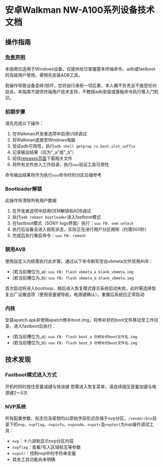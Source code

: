 # 安卓Walkman NW-A100系列设备技术文档

## 操作指南

### <ins>免责声明</ins>
本指南仅适用于Windows设备，仅提供给已掌握基本终端命令、adb或fastboot的高级用户使用。需预先安装ADB工具。

若操作导致设备变砖/损坏，您将自行承担一切后果，本人概不负责且不接受任何投诉。本指南不提供终端用户技术支持，不教授adb安装或基础命令执行等入门知识。

### 前期步骤

请先完成以下操作：

1. 在Walkman开发者选项中启用USB调试
2. 将Walkman连接至Windows电脑
3. 验证adb可用性，执行`adb shell getprop ro.boot.slot_suffix`
4. 记录输出结果（应为"_a"或"_b"）
5. 前往[releases页面](https://github.com/Sikz1218/unlock-and-root_android_walkman_A100-series/releases/tag/v0.0.1)下载相关文件
6. 将所有文件放入工作目录，执行`uuu`验证工具可用性

命令输出结果将作为执行`uuu`命令时的分区后缀参考

### Bootloader解锁

此操作将清除所有用户数据
1. 在开发者选项中启用OEM解锁和ADB调试
2. 执行`adb reboot bootloader`进入fastboot模式
3. 在fastboot模式（SONY logo界面）执行：`uuu FB: oem unlock`
4. 执行后设备会进入假死状态，实际正在进行用户分区擦除（约需500秒）
5. 完成后执行重启命令：`uuu FB: reboot`

### 禁用AVB

使用自定义内核需执行此步骤。通过以下命令刷写空白vbmeta文件禁用AVB：
- (若当前槽位为_a): `uuu FB: flash vbmeta_a blank_vbmeta.img`
- (若当前槽位为_b): `uuu FB: flash vbmeta_b blank_vbmeta.img`

首次启动将进入bootloop，随后进入恢复模式提示系统启动失败。此时需选择恢复出厂设置选项（使用音量键导航，电源键确认）。重置后系统应正常启动

### 内核

安装apatch.apk并使用apatch修补boot.img，将修补好的boot文件移动至工作目录，进入fastboot后执行：
- (若当前槽位为_a): `uuu FB: flash boot_a 你修补的boot文件名.img`
- (若当前槽位为_b): `uuu FB: flash boot_b 你修补的boot文件名.img`

## 技术发现

### Fastboot模式进入方式

开机时同时按住音量减键与快进键
若需进入恢复菜单，请连续按压音量加键与电源键2～5次

### NVP系统

所有配置参数、标志位及密钥均以原始字段形式存储于nvp分区。`/vendor/bin`目录下的`nvp`、`nvpflag`、`nvpinfo`、`nvpnode`、`nvpstr`及`nvptest`为nvp操作调试工具：
- `nvp`：十六进制显示nvp分区内容
- `nvpflag`：查看/写入区域标志等参数
- `nvpstr`：控制nvp中的字符串变量
- 其余工具功能尚未明确
